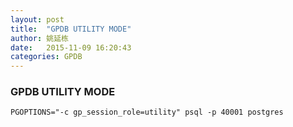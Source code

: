 ```yaml
---
layout: post
title:  "GPDB UTILITY MODE"
author: 姚延栋
date:   2015-11-09 16:20:43
categories: GPDB
---
```


### GPDB UTILITY MODE

    PGOPTIONS="-c gp_session_role=utility" psql -p 40001 postgres